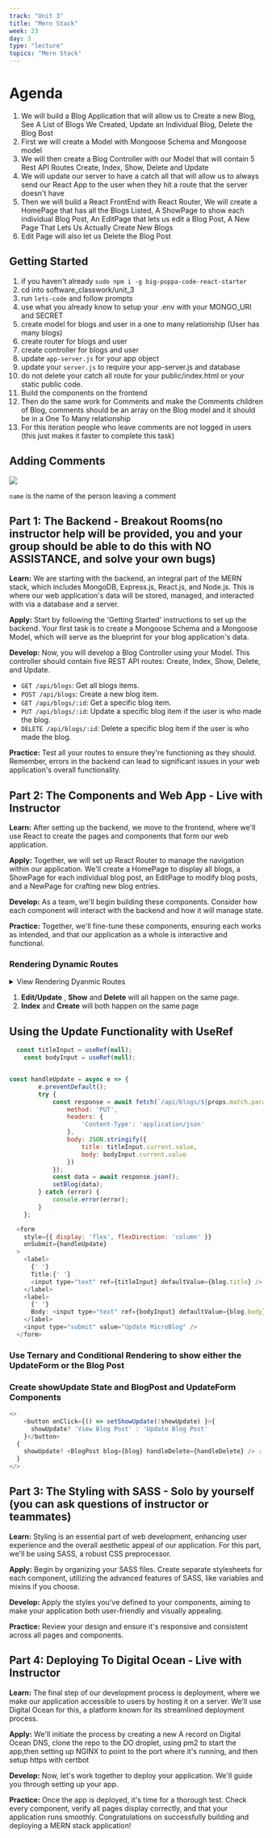 ```yaml
---
track: "Unit 3"
title: "Mern Stack"
week: 23
day: 3
type: "lecture"
topics: "Mern Stack"
---
```


# Agenda

1. We will build a Blog Application that will allow us to Create a new Blog, See A List of Blogs We Created, Update an Individual Blog, Delete the Blog Bost
1. First we will create a Model with Mongoose Schema and Mongoose model
1. We will then create a Blog Controller with our Model that will contain 5 Rest API Routes Create, Index, Show, Delete and Update
1. We will update our server to have a catch all that will allow us to always send our React App to the user when they hit a route that the server doesn't have
1. Then we will build a React FrontEnd with React Router, We will create a HomePage that has all the Blogs Listed, A ShowPage to show each individual Blog Post, An EditPage that lets us edit a Blog Post, A New Page That Lets Us Actually Create New Blogs
1. Edit Page will also let us Delete the Blog Post

## Getting Started
1. if you haven't already `sudo npm i -g big-poppa-code-react-starter`
1. cd into software_classwork/unit_3
1. run `lets-code` and follow prompts
1. use what you already know to setup your .env with your MONGO_URI and SECRET
1. create model for blogs and user in a one to many relationship (User has many blogs)
1. create router for blogs and user
1. create controller for blogs and user
1. update `app-server.js` for your app object
1. update your `server.js` to require your app-server.js and database
1. do not delete your catch all route for your public/index.html or your static public code.
1. Build the components on the frontend
1. Then do the same work for Comments and make the Comments children of Blog, comments should be an array on the Blog model and it should be in a One To Many relationship
1. For this iteration people who leave comments are not logged in users (this just makes it faster to complete this task)

## Adding Comments

![](https://www.dropbox.com/s/lpk32aya3fv6a86/Screen%20Shot%202021-02-05%20at%208.19.57%20PM.png?dl=1)

`name` is the name of the person leaving a comment

## Part 1: The Backend - Breakout Rooms(no instructor help will be provided, you and your group should be able to do this with NO ASSISTANCE, and solve your own bugs)

**Learn:** We are starting with the backend, an integral part of the MERN stack, which includes MongoDB, Express.js, React.js, and Node.js. This is where our web application's data will be stored, managed, and interacted with via a database and a server. 

**Apply:** Start by following the 'Getting Started' instructions to set up the backend. Your first task is to create a Mongoose Schema and a Mongoose Model, which will serve as the blueprint for your blog application's data.

**Develop:** Now, you will develop a Blog Controller using your Model. This controller should contain five REST API routes: Create, Index, Show, Delete, and Update.

- `GET /api/blogs`: Get all blogs items.
- `POST /api/blogs`: Create a new blog item.
- `GET /api/blogs/:id`: Get a specific blog item.
- `PUT /api/blogs/:id`: Update a specific blog item if the user is who made the blog.
- `DELETE /api/blogs/:id`: Delete a specific blog item if the user is who made the blog.

**Practice:** Test all your routes to ensure they're functioning as they should. Remember, errors in the backend can lead to significant issues in your web application's overall functionality.

## Part 2: The Components and Web App - Live with Instructor

**Learn:** After setting up the backend, we move to the frontend, where we'll use React to create the pages and components that form our web application.

**Apply:** Together, we will set up React Router to manage the navigation within our application. We'll create a HomePage to display all blogs, a ShowPage for each individual blog post, an EditPage to modify blog posts, and a NewPage for crafting new blog entries.

**Develop:** As a team, we'll begin building these components. Consider how each component will interact with the backend and how it will manage state.

**Practice:** Together, we'll fine-tune these components, ensuring each works as intended, and that our application as a whole is interactive and functional.

### Rendering Dynamic Routes

<details><summary>View Rendering Dyanmic Routes</summary>
We were able to get our basic routing structure down! Go us! Now we want to make dynamic routes. What are dynamic routes?

Think about a blog. With a blog a user should be able to create a blog post and the blog post will be able to be accessed from a unique URL. In our application, we need to mirror this concept by allowing dynamic routes to be created.

Can you think of how we might do this?

If you said `.map()` then you are correct! Let’s take for instance the mock data below:

```js

let mockBlog = [
    {
        title: 'First Blog Post',
        description: 'My first blog post!'
    },
    {
        title: 'Second Blog Post',
        description: 'My Second blog post!'
    },
    {
        title: 'Third Blog Post',
        description: 'My Third blog post!'
    }
];

```

If we wanted to turn this data into routes and dynamically display each blog posts data, we could map over the array and render Routes!

Then we could pass each newly rendered component a prop with the content for the blog post! We will need to create a new component for the blog posts. We could title it `BlogPost`.

Finally, we would have to use map again to create the navigational links!


</details>

1. __Edit/Update__ , __Show__ and __Delete__ will all happen on the same page.
1. __Index__ and __Create__ will both happen on the same page

## Using the Update Functionality with UseRef
```js
  const titleInput = useRef(null);
	const bodyInput = useRef(null);


const handleUpdate = async e => {
		e.preventDefault();
		try {
			const response = await fetch(`/api/blogs/${props.match.params.id}`, {
				method: 'PUT',
				headers: {
					'Content-Type': 'application/json'
				},
				body: JSON.stringify({
					title: titleInput.current.value,
					body: bodyInput.current.value
				})
			});
			const data = await response.json();
			setBlog(data);
		} catch (error) {
			console.error(error);
		}
	};
```

```js
  <form
    style={{ display: 'flex', flexDirection: 'column' }}
    onSubmit={handleUpdate}
  >
    <label>
      {' '}
      Title:{' '}
      <input type="text" ref={titleInput} defaultValue={blog.title} />
    </label>
    <label>
      {' '}
      Body: <input type="text" ref={bodyInput} defaultValue={blog.body} />
    </label>
    <input type="submit" value="Update MicroBlog" />
  </form>
```

### Use Ternary and Conditional Rendering to show either the UpdateForm or the Blog Post
### Create showUpdate State and BlogPost and UpdateForm Components

```js
<>
    <button onClick={() => setShowUpdate(!showUpdate) }>{
      showUpdate? 'View Blog Post' : 'Update Blog Post'
    }</button>
  {
    showUpdate? <BlogPost blog={blog} handleDelete={handleDelete} /> : <UpdateForm blog={blog}/>
  }
</>
```


## Part 3: The Styling with SASS - Solo by yourself (you can ask questions of instructor or teammates)

**Learn:** Styling is an essential part of web development, enhancing user experience and the overall aesthetic appeal of our application. For this part, we'll be using SASS, a robust CSS preprocessor.

**Apply:** Begin by organizing your SASS files. Create separate stylesheets for each component, utilizing the advanced features of SASS, like variables and mixins if you choose.

**Develop:** Apply the styles you've defined to your components, aiming to make your application both user-friendly and visually appealing.

**Practice:** Review your design and ensure it's responsive and consistent across all pages and components.

## Part 4: Deploying To Digital Ocean - Live with Instructor

**Learn:** The final step of our development process is deployment, where we make our application accessible to users by hosting it on a server. We'll use Digital Ocean for this, a platform known for its streamlined deployment process.

**Apply:** We'll initiate the process by creating a new A record on Digital Ocean DNS, clone the repo to the DO droplet, using pm2 to start the app,then setting up NGINX to point to the port where it's running, and then setup https with certbot

**Develop:** Now, let's work together to deploy your application. We'll guide you through setting up your app.

**Practice:** Once the app is deployed, it's time for a thorough test. Check every component, verify all pages display correctly, and that your application runs smoothly. Congratulations on successfully building and deploying a MERN stack application!